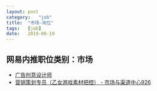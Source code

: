 ```yaml
---
layout:	post
category:	"job"
title:	"市场-岗位"
tags:	[job]
date:	2019-09-19
---
```

## 网易内推职位类别：市场
- [广告创意设计师](http://mobile.bole.netease.com/bole/boleDetail?id=17198&employeeId=346f03c3cda5f04c&key=all)
- [营销策划专员（乙女游戏素材把控） - 市场与渠道中心926](http://mobile.bole.netease.com/bole/boleDetail?id=17497&employeeId=346f03c3cda5f04c&key=all)

